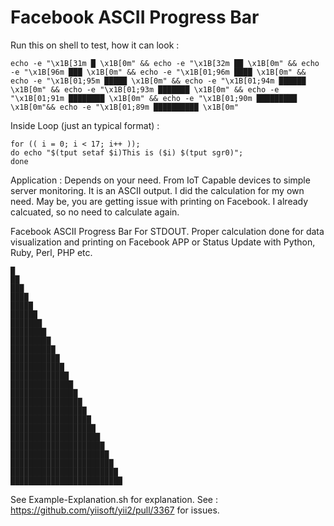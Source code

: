 # Facebook ASCII Progress Bar

Run this on shell to test, how it can look :

````
echo -e "\x1B[31m █ \x1B[0m" && echo -e "\x1B[32m ██ \x1B[0m" && echo -e "\x1B[96m ███ \x1B[0m" && echo -e "\x1B[01;96m ████ \x1B[0m" && echo -e "\x1B[01;95m █████ \x1B[0m" && echo -e "\x1B[01;94m ██████ \x1B[0m" && echo -e "\x1B[01;93m ███████ \x1B[0m" && echo -e "\x1B[01;91m ████████ \x1B[0m" && echo -e "\x1B[01;90m █████████ \x1B[0m"&& echo -e "\x1B[01;89m ██████████ \x1B[0m"
````

Inside Loop (just an typical format) :

````
for (( i = 0; i < 17; i++ )); 
do echo "$(tput setaf $i)This is ($i) $(tput sgr0)"; 
done
````

Application : Depends on your need. From IoT Capable devices to simple server monitoring. It is an ASCII output. I did the calculation for my own need. May be, you are getting issue with printing on Facebook. I already calcuated, so no need to calculate again.

Facebook ASCII Progress Bar For STDOUT. Proper calculation done for data visualization and printing on Facebook APP or Status Update with Python, Ruby, Perl, PHP etc.

````
█
██ 
███
████
█████
██████
███████
████████
█████████
██████████
███████████
████████████
█████████████
██████████████
███████████████
████████████████
█████████████████
██████████████████
███████████████████
████████████████████
█████████████████████
██████████████████████
███████████████████████
████████████████████████
█████████████████████████

````

See Example-Explanation.sh for explanation. See : https://github.com/yiisoft/yii2/pull/3367 for issues.
